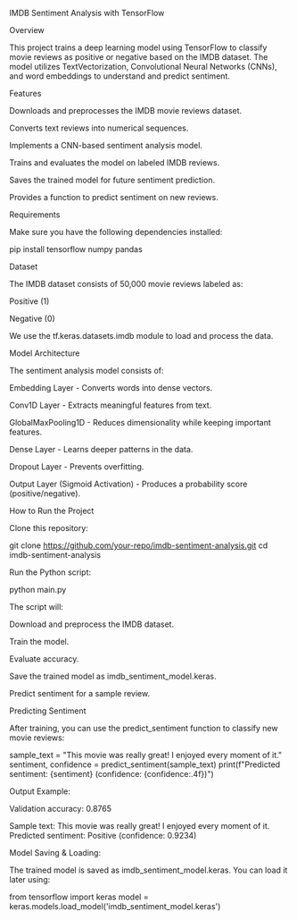 IMDB Sentiment Analysis with TensorFlow

Overview

This project trains a deep learning model using TensorFlow to classify movie reviews as positive or negative based on the IMDB dataset. The model utilizes TextVectorization, Convolutional Neural Networks (CNNs), and word embeddings to understand and predict sentiment.

Features

Downloads and preprocesses the IMDB movie reviews dataset.

Converts text reviews into numerical sequences.

Implements a CNN-based sentiment analysis model.

Trains and evaluates the model on labeled IMDB reviews.

Saves the trained model for future sentiment prediction.

Provides a function to predict sentiment on new reviews.

Requirements

Make sure you have the following dependencies installed:

pip install tensorflow numpy pandas

Dataset

The IMDB dataset consists of 50,000 movie reviews labeled as:

Positive (1)

Negative (0)

We use the tf.keras.datasets.imdb module to load and process the data.

Model Architecture

The sentiment analysis model consists of:

Embedding Layer - Converts words into dense vectors.

Conv1D Layer - Extracts meaningful features from text.

GlobalMaxPooling1D - Reduces dimensionality while keeping important features.

Dense Layer - Learns deeper patterns in the data.

Dropout Layer - Prevents overfitting.

Output Layer (Sigmoid Activation) - Produces a probability score (positive/negative).

How to Run the Project

Clone this repository:

git clone https://github.com/your-repo/imdb-sentiment-analysis.git
cd imdb-sentiment-analysis

Run the Python script:

python main.py

The script will:

Download and preprocess the IMDB dataset.

Train the model.

Evaluate accuracy.

Save the trained model as imdb_sentiment_model.keras.

Predict sentiment for a sample review.

Predicting Sentiment

After training, you can use the predict_sentiment function to classify new movie reviews:

sample_text = "This movie was really great! I enjoyed every moment of it."
sentiment, confidence = predict_sentiment(sample_text)
print(f"Predicted sentiment: {sentiment} (confidence: {confidence:.4f})")

Output Example:

Validation accuracy: 0.8765

Sample text: This movie was really great! I enjoyed every moment of it.
Predicted sentiment: Positive (confidence: 0.9234)

Model Saving & Loading:

The trained model is saved as imdb_sentiment_model.keras. You can load it later using:

from tensorflow import keras
model = keras.models.load_model('imdb_sentiment_model.keras')



